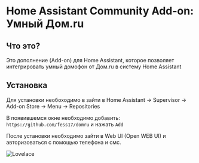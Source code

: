 # Home Assistant Community Add-on: Умный Дом.ru

## Что это?

Это дополнение (Add-on) для Home Assistant, которое позволяет интегрировать умный домофон от Дом.ru в систему Home Assistant

## Установка

Для установки необоходимо в зайти в Home Assistant -> Supervisor -> Add-on Store -> Menu -> Repositories

В появившемся окне необходимо добавить: `https://github.com/fess17/domru` и нажать `Add`

После установки необходимо зайти в Web UI (Open WEB UI) и авторизоваться с помощью телефона и смс.


![Lovelace](lovelace.png)
